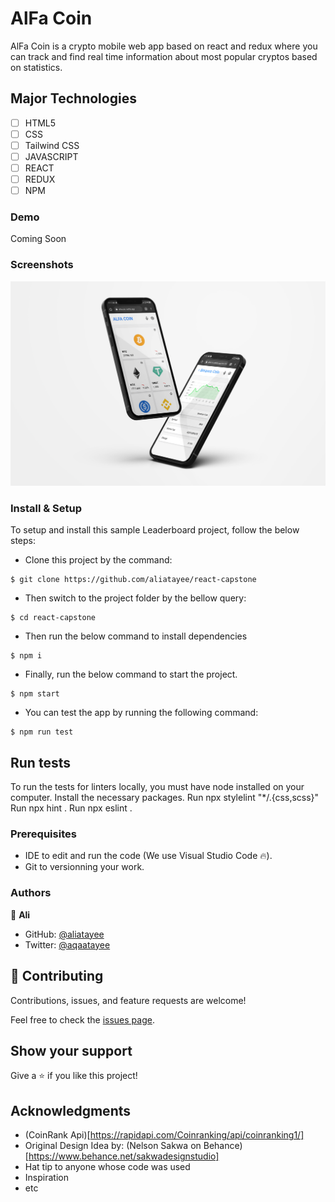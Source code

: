 
# AlFa Coin
AlFa Coin is a crypto mobile web app based on react and redux where you can track and find real time information about most popular cryptos based on statistics. 
## Major Technologies
- [ ] HTML5
- [ ] CSS
- [ ] Tailwind CSS
- [ ] JAVASCRIPT
- [ ] REACT
- [ ] REDUX
- [ ] NPM
### Demo
Coming Soon

### Screenshots
![](./public/images/mock.jpg)

### Install & Setup

To setup and install this sample Leaderboard project, follow the below steps:
- Clone this project by the command: 

```
$ git clone https://github.com/aliatayee/react-capstone
```

- Then switch to the project folder by the bellow query:

```
$ cd react-capstone
```

- Then run the below command to install dependencies

```
$ npm i
```
- Finally, run the below command to start the project.

```
$ npm start
```
- You can test the app by running the following command:

```
$ npm run test
```

## Run tests 
To run the tests for linters locally, you must have node installed on your computer. Install the necessary packages. Run npx stylelint "*/.{css,scss}" Run npx hint . Run npx eslint .

### Prerequisites

- IDE to edit and run the code (We use Visual Studio Code 🔥).
- Git to versionning your work.

### Authors
👤 **Ali**

- GitHub: [@aliatayee](https://github.com/aliatayee)
- Twitter: [@aqaatayee](https://twitter.com/aqaatayee)


## 🤝 Contributing
Contributions, issues, and feature requests are welcome!

Feel free to check the [issues page](../../issues/).

## Show your support
Give a ⭐️ if you like this project!

## Acknowledgments
- (CoinRank Api)[https://rapidapi.com/Coinranking/api/coinranking1/]
- Original Design Idea by: (Nelson Sakwa on Behance)[https://www.behance.net/sakwadesignstudio]
- Hat tip to anyone whose code was used
- Inspiration
- etc
